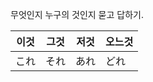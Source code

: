 
무엇인지 누구의 것인지 묻고 답하기.


| 이것  | 그것  | 저것  | 오느것 |
| --- | --- | --- | --- |
| これ  | それ  | あれ  | どれ  |

